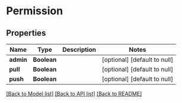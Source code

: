 # Permission
## Properties

| Name | Type | Description | Notes |
|------------ | ------------- | ------------- | -------------|
| **admin** | **Boolean** |  | [optional] [default to null] |
| **pull** | **Boolean** |  | [optional] [default to null] |
| **push** | **Boolean** |  | [optional] [default to null] |

[[Back to Model list]](../README.md#documentation-for-models) [[Back to API list]](../README.md#documentation-for-api-endpoints) [[Back to README]](../README.md)

